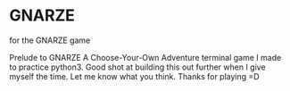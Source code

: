 # GNARZE
for the GNARZE game

Prelude to GNARZE
A Choose-Your-Own Adventure terminal game I made to practice python3.
Good shot at building this out further when I give myself the time.
Let me know what you think.
Thanks for playing =D
